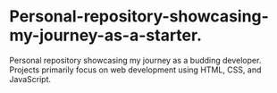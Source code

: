 # Personal-repository-showcasing-my-journey-as-a-starter.
Personal repository showcasing my journey as a budding developer. Projects primarily focus on web development using HTML, CSS, and JavaScript. 

